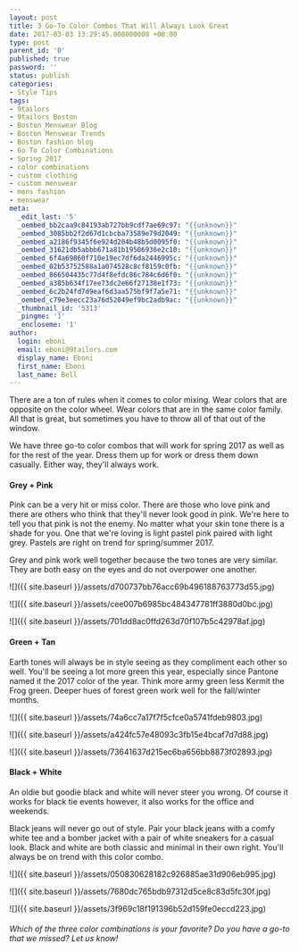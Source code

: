 ```yaml
---
layout: post
title: 3 Go-To Color Combos That Will Always Look Great
date: 2017-03-03 13:29:45.000000000 +00:00
type: post
parent_id: '0'
published: true
password: ''
status: publish
categories:
- Style Tips
tags:
- 9tailors
- 9tailors Boston
- Boston Menswear Blog
- Boston Menswear Trends
- Boston fashion blog
- Go To Color Combinations
- Spring 2017
- color combinations
- custom clothing
- custom menswear
- mens fashion
- menswear
meta:
  _edit_last: '5'
  _oembed_bb2caa9c84193ab727bb9cdf7ae69c97: "{{unknown}}"
  _oembed_3085bb2f2d67d1cbcba73589e79d2049: "{{unknown}}"
  _oembed_a2186f9345f6e924d204b48b5d0095f0: "{{unknown}}"
  _oembed_31621db5abbb671a81b19506936e2c10: "{{unknown}}"
  _oembed_6f4a69860f710e19ec7df6da2446995c: "{{unknown}}"
  _oembed_02b53752588a1a074528c8cf8159c0fb: "{{unknown}}"
  _oembed_866504435c77d4f8efdc86c784c6d6f0: "{{unknown}}"
  _oembed_a385b634f17ee73dc2e66f27138e1f73: "{{unknown}}"
  _oembed_6c2b24fd7d9eaf6d3aa575bf9f7a5e71: "{{unknown}}"
  _oembed_c79e3eecc23a76d52049ef9bc2adb9ac: "{{unknown}}"
  _thumbnail_id: '5313'
  _pingme: '1'
  _encloseme: '1'
author:
  login: eboni
  email: eboni@9tailors.com
  display_name: Eboni
  first_name: Eboni
  last_name: Bell
---
```

There are a ton of rules when it comes to color mixing. Wear colors that are opposite on the color wheel. Wear colors that are in the same color family. All that is great, but sometimes you have to throw all of that out of the window.

We have three go-to color combos that will work for spring 2017 as well as for the rest of the year. Dress them up for work or dress them down casually. Either way, they'll always work.

#### Grey + Pink

Pink can be a very hit or miss color. There are those who love pink and there are others who think that they'll never look good in pink. We're here to tell you that pink is not the enemy. No matter what your skin tone there is a shade for you. One that we're loving is light pastel pink paired with light grey. Pastels are right on trend for spring/summer 2017.

Grey and pink work well together because the two tones are very similar. They are both easy on the eyes and do not overpower one another.

![]({{ site.baseurl }}/assets/d700737bb76acc69b496188763773d55.jpg)

![]({{ site.baseurl }}/assets/cee007b6985bc484347781ff3880d0bc.jpg)

![]({{ site.baseurl }}/assets/701dd8ac0ffd263d70f107b5c42978af.jpg)

#### Green + Tan

Earth tones will always be in style seeing as they compliment each other so well. You'll be seeing a lot more green this year, especially since Pantone named it the 2017 color of the year. Think more army green less Kermit the Frog green. Deeper hues of forest green work well for the fall/winter months.

![]({{ site.baseurl }}/assets/74a6cc7a17f7f5cfce0a5741fdeb9803.jpg)

![]({{ site.baseurl }}/assets/a424fc57e48093c3fb15e4bcaf7d7d88.jpg)

![]({{ site.baseurl }}/assets/73641637d215ec6ba656bb8873f02893.jpg)

#### Black + White

An oldie but goodie black and white will never steer you wrong. Of course it works for black tie events however, it also works for the office and weekends.

Black jeans will never go out of style. Pair your black jeans with a comfy white tee and a bomber jacket with a pair of white sneakers for a casual look. Black and white are both classic and minimal in their own right. You'll always be on trend with this color combo.

![]({{ site.baseurl }}/assets/050830628182c926885ae31d906eb995.jpg)

![]({{ site.baseurl }}/assets/7680dc765bdb97312d5ce8c83d5fc30f.jpg)

![]({{ site.baseurl }}/assets/3f969c18f191396b52d159fe0eccd223.jpg)

###### Which of the three color combinations is your favorite? Do you have a go-to that we missed? Let us know!